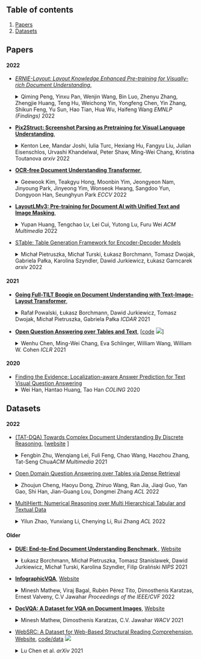 ## Table of contents

1. [Papers](#papers)
1. [Datasets](#datasets)



## Papers 

#### 2022

* *[ERNIE-Layout: Layout Knowledge Enhanced Pre-training for Visually-rich Document Understanding](https://arxiv.org/abs/2210.06155)*, 
  <details>
  <summary> Qiming Peng, Yinxu Pan, Wenjin Wang, Bin Luo, Zhenyu Zhang, Zhengjie Huang, Teng Hu, Weichong Yin, Yongfeng Chen, Yin Zhang, Shikun Feng, Yu Sun, Hao Tian, Hua Wu, Haifeng Wang <em>EMNLP (Findings)</em> 2022 </summary>
    Recent years have witnessed the rise and success of pre-training techniques in visually-rich document understanding. However, most existing methods lack the systematic mining and utilization of layout-centered knowledge, leading to sub-optimal performances. In this paper, we propose ERNIE-Layout, a novel document pre-training solution with layout knowledge enhancement in the whole workflow, to learn better representations that combine the features from text, layout, and image. Specifically, we first rearrange input sequences in the serialization stage, and then present a correlative pre-training task, reading order prediction, to learn the proper reading order of documents. To improve the layout awareness of the model, we integrate a spatial-aware disentangled attention into the multi-modal transformer and a replaced regions prediction task into the pre-training phase. Experimental results show that ERNIE-Layout achieves superior performance on various downstream tasks, setting new state-of-the-art on key information extraction, document image classification, and document question answering datasets.   
  </details>
  
* **[Pix2Struct: Screenshot Parsing as Pretraining for Visual Language Understanding](https://arxiv.org/abs/2210.03347)**, 
  <details>
  <summary> Kenton Lee, Mandar Joshi, Iulia Turc, Hexiang Hu, Fangyu Liu, Julian Eisenschlos, Urvashi Khandelwal, Peter Shaw, Ming-Wei Chang, Kristina Toutanova <em>arxiv</em> 2022 </summary>
    Visually-situated language is ubiquitous -- sources range from textbooks with diagrams to web pages with images and tables, to mobile apps with buttons and forms. Perhaps due to this diversity, previous work has typically relied on domain-specific recipes with limited sharing of the underlying data, model architectures, and objectives. We present Pix2Struct, a pretrained image-to-text model for purely visual language understanding, which can be finetuned on tasks containing visually-situated language. Pix2Struct is pretrained by learning to parse masked screenshots of web pages into simplified HTML. The web, with its richness of visual elements cleanly reflected in the HTML structure, provides a large source of pretraining data well suited to the diversity of downstream tasks. Intuitively, this objective subsumes common pretraining signals such as OCR, language modeling, image captioning. In addition to the novel pretraining strategy, we introduce a variable-resolution input representation and a more flexible integration of language and vision inputs, where language prompts such as questions are rendered directly on top of the input image. For the first time, we show that a single pretrained model can achieve state-of-the-art results in six out of nine tasks across four domains: documents, illustrations, user interfaces, and natural images.  
  </details>

* **[OCR-free Document Understanding Transformer](https://arxiv.org/abs/2111.15664)**, 
  <details>
  <summary> Geewook Kim, Teakgyu Hong, Moonbin Yim, Jeongyeon Nam, Jinyoung Park, Jinyeong Yim, Wonseok Hwang, Sangdoo Yun, Dongyoon Han, Seunghyun Park <em>ECCV</em> 2022 </summary>
    Understanding document images (e.g., invoices) is a core but challenging task since it requires complex functions such as reading text and a holistic understanding of the document. Current Visual Document Understanding (VDU) methods outsource the task of reading text to off-the-shelf Optical Character Recognition (OCR) engines and focus on the understanding task with the OCR outputs. Although such OCR-based approaches have shown promising performance, they suffer from 1) high computational costs for using OCR; 2) inflexibility of OCR models on languages or types of document; 3) OCR error propagation to the subsequent process. To address these issues, in this paper, we introduce a novel OCR-free VDU model named Donut, which stands for Document understanding transformer. As the first step in OCR-free VDU research, we propose a simple architecture (i.e., Transformer) with a pre-training objective (i.e., cross-entropy loss). Donut is conceptually simple yet effective. Through extensive experiments and analyses, we show a simple OCR-free VDU model, Donut, achieves state-of-the-art performances on various VDU tasks in terms of both speed and accuracy. In addition, we offer a synthetic data generator that helps the model pre-training to be flexible in various languages and domains.  
  </details>

* **[LayoutLMv3: Pre-training for Document AI with Unified Text and Image Masking](https://arxiv.org/abs/2204.08387)**, 
  <details>
  <summary> Yupan Huang, Tengchao Lv, Lei Cui, Yutong Lu, Furu Wei <em>ACM Multimedia</em> 2022 </summary>
    Self-supervised pre-training techniques have achieved remarkable progress in Document AI. Most multimodal pre-trained models use a masked language modeling objective to learn bidirectional representations on the text modality, but they differ in pre-training objectives for the image modality. This discrepancy adds difficulty to multimodal representation learning. In this paper, we propose \textbf{LayoutLMv3} to pre-train multimodal Transformers for Document AI with unified text and image masking. Additionally, LayoutLMv3 is pre-trained with a word-patch alignment objective to learn cross-modal alignment by predicting whether the corresponding image patch of a text word is masked. The simple unified architecture and training objectives make LayoutLMv3 a general-purpose pre-trained model for both text-centric and image-centric Document AI tasks. Experimental results show that LayoutLMv3 achieves state-of-the-art performance not only in text-centric tasks, including form understanding, receipt understanding, and document visual question answering, but also in image-centric tasks such as document image classification and document layout analysis. 
  </details>

* [STable: Table Generation Framework for Encoder-Decoder Models](https://arxiv.org/abs/2206.04045)
  <details>
  <summary> Michał Pietruszka, Michał Turski, Łukasz Borchmann, Tomasz Dwojak, Gabriela Pałka, Karolina Szyndler, Dawid Jurkiewicz, Łukasz Garncarek <em>arxiv</em> 2022 </summary>
     The output structure of database-like tables, consisting of values structured in horizontal rows and vertical columns identifiable by name, can cover a wide range of NLP tasks. Following this constatation, we propose a framework for text-to-table neural models applicable to problems such as extraction of line items, joint entity and relation extraction, or knowledge base population. The permutation-based decoder of our proposal is a generalized sequential method that comprehends information from all cells in the table. The training maximizes the expected log-likelihood for a table's content across all random permutations of the factorization order. During the content inference, we exploit the model's ability to generate cells in any order by searching over possible orderings to maximize the model's confidence and avoid substantial error accumulation, which other sequential models are prone to. Experiments demonstrate a high practical value of the framework, which establishes state-of-the-art results on several challenging datasets, outperforming previous solutions by up to 15%. 
  </details>

#### 2021

* **[Going Full-TILT Boogie on Document Understanding with Text-Image-Layout Transformer](https://arxiv.org/abs/2102.09550)**, 
  <details>
  <summary> Rafał Powalski, Łukasz Borchmann, Dawid Jurkiewicz, Tomasz Dwojak, Michał Pietruszka, Gabriela Pałka <em>ICDAR</em> 2021 </summary>
    We address the challenging problem of Natural Language Comprehension beyond plain-text documents by introducing the TILT neural network architecture which simultaneously learns layout information, visual features, and textual semantics. Contrary to previous approaches, we rely on a decoder capable of unifying a variety of problems involving natural language. The layout is represented as an attention bias and complemented with contextualized visual information, while the core of our model is a pretrained encoder-decoder Transformer. Our novel approach achieves state-of-the-art results in extracting information from documents and answering questions which demand layout understanding (DocVQA, CORD, WikiOps, SROIE). At the same time, we simplify the process by employing an end-to-end model.
  </details>

* **[Open Question Answering over Tables and Text](https://arxiv.org/abs/2010.10439)**, \[[code](https://github.com/wenhuchen/OTT-QA) ![](https://img.shields.io/github/stars/wenhuchen/OTT-QA.svg?style=social)\] 
  <details>
  <summary> Wenhu Chen, Ming-Wei Chang, Eva Schlinger, William Wang, William W. Cohen <em>ICLR</em> 2021 </summary>
    In open question answering (QA), the answer to a question is produced by retrieving and then analyzing documents that might contain answers to the question. Most open QA systems have considered only retrieving information from unstructured text. Here we consider for the first time open QA over both tabular and textual data and present a new large-scale dataset Open Table-and-Text Question Answering (OTT-QA) to evaluate performance on this task. Most questions in OTT-QA require multi-hop inference across tabular data and unstructured text, and the evidence required to answer a question can be distributed in different ways over these two types of input, making evidence retrieval challenging -- our baseline model using an iterative retriever and BERT-based reader achieves an exact match score less than 10%. We then propose two novel techniques to address the challenge of retrieving and aggregating evidence for OTT-QA. The first technique is to use "early fusion" to group multiple highly relevant tabular and textual units into a fused block, which provides more context for the retriever to search for. The second technique is to use a cross-block reader to model the cross-dependency between multiple retrieved evidence with global-local sparse attention. Combining these two techniques improves the score significantly, to above 27%. 
  </details>

#### 2020

* [Finding the Evidence: Localization-aware Answer Prediction for Text Visual Question Answering](https://arxiv.org/abs/2010.02582)
  <details>
  <summary> Wei Han, Hantao Huang, Tao Han <em>COLING</em> 2020 </summary>
    Image text carries essential information to understand the scene and perform reasoning. Text-based visual question answering (text VQA) task focuses on visual questions that require reading text in images. Existing text VQA systems generate an answer by selecting from optical character recognition (OCR) texts or a fixed vocabulary. Positional information of text is underused and there is a lack of evidence for the generated answer. As such, this paper proposes a localization-aware answer prediction network (LaAP-Net) to address this challenge. Our LaAP-Net not only generates the answer to the question but also predicts a bounding box as evidence of the generated answer. Moreover, a context-enriched OCR representation (COR) for multimodal fusion is proposed to facilitate the localization task. Our proposed LaAP-Net outperforms existing approaches on three benchmark datasets for the text VQA task by a noticeable margin. 
  </details>

## Datasets 

#### 2022

* [(TAT-DQA) Towards Complex Document Understanding By Discrete Reasoning](https://arxiv.org/abs/2207.11871), \[[website](https://nextplusplus.github.io/TAT-DQA/) ]
  <details>
  <summary> Fengbin Zhu, Wenqiang Lei, Fuli Feng, Chao Wang, Haozhou Zhang, Tat-Seng Chua<em>ACM Multimedia</em> 2021 </summary>
    Document Visual Question Answering (VQA) aims to understand visually-rich documents to answer questions in natural language, which is an emerging research topic for both Natural Language Processing and Computer Vision. In this work, we introduce a new Document VQA dataset, named TAT-DQA, which consists of 3,067 document pages comprising semi-structured table(s) and unstructured text as well as 16,558 question-answer pairs by extending the TAT-QA dataset. These documents are sampled from real-world financial reports and contain lots of numbers, which means discrete reasoning capability is demanded to answer questions on this dataset. Based on TAT-DQA, we further develop a novel model named MHST that takes into account the information in multi-modalities, including text, layout and visual image, to intelligently address different types of questions with corresponding strategies, i.e., extraction or reasoning. Extensive experiments show that the MHST model significantly outperforms the baseline methods, demonstrating its effectiveness. However, the performance still lags far behind that of expert humans. We expect that our new TAT-DQA dataset would facilitate the research on deep understanding of visually-rich documents combining vision and language, especially for scenarios that require discrete reasoning. Also, we hope the proposed model would inspire researchers to design more advanced Document VQA models in future. 
  </details>

* [Open Domain Question Answering over Tables via Dense Retrieval](https://arxiv.org/abs/2108.06712)
  <details>
  <summary>Zhoujun Cheng, Haoyu Dong, Zhiruo Wang, Ran Jia, Jiaqi Guo, Yan Gao, Shi Han, Jian-Guang Lou, Dongmei Zhang <em>ACL</em> 2022 </summary>
    Tables are often created with hierarchies, but existing works on table reasoning mainly focus on flat tables and neglect hierarchical tables. Hierarchical tables challenge existing methods by hierarchical indexing, as well as implicit relationships of calculation and semantics. This work presents HiTab, a free and open dataset to study question answering (QA) and natural language generation (NLG) over hierarchical tables. HiTab is a cross-domain dataset constructed from a wealth of statistical reports (analyses) and Wikipedia pages, and has unique characteristics: (1) nearly all tables are hierarchical, and (2) both target sentences for NLG and questions for QA are revised from original, meaningful, and diverse descriptive sentences authored by analysts and professions of reports. (3) to reveal complex numerical reasoning in statistical analyses, we provide fine-grained annotations of entity and quantity alignment. HiTab provides 10,686 QA pairs and descriptive sentences with well-annotated quantity and entity alignment on 3,597 tables with broad coverage of table hierarchies and numerical reasoning types. Targeting hierarchical structure, we devise a novel hierarchy-aware logical form for symbolic reasoning over tables, which shows high effectiveness. Targeting complex numerical reasoning, we propose partially supervised training given annotations of entity and quantity alignment, which helps models to largely reduce spurious predictions in the QA task. In the NLG task, we find that entity and quantity alignment also helps NLG models to generate better results in a conditional generation setting. Experiment results of state-of-the-art baselines suggest that this dataset presents a strong challenge and a valuable benchmark for future research. 
  </details>

* [MultiHiertt: Numerical Reasoning over Multi Hierarchical Tabular and Textual Data](https://aclanthology.org/2022.acl-long.454/)
  <details>
  <summary>Yilun Zhao, Yunxiang Li, Chenying Li, Rui Zhang <em>ACL</em> 2022 </summary>
    Numerical reasoning over hybrid data containing both textual and tabular content (e.g., financial reports) has recently attracted much attention in the NLP community. However, existing question answering (QA) benchmarks over hybrid data only include a single flat table in each document and thus lack examples of multi-step numerical reasoning across multiple hierarchical tables. To facilitate data analytical progress, we construct a new large-scale benchmark, MultiHiertt, with QA pairs over Multi Hierarchical Tabular and Textual data. MultiHiertt is built from a wealth of financial reports and has the following unique characteristics: 1) each document contain multiple tables and longer unstructured texts; 2) most of tables contained are hierarchical; 3) the reasoning process required for each question is more complex and challenging than existing benchmarks; and 4) fine-grained annotations of reasoning processes and supporting facts are provided to reveal complex numerical reasoning. We further introduce a novel QA model termed MT2Net, which first applies facts retrieving to extract relevant supporting facts from both tables and text and then uses a reasoning module to perform symbolic reasoning over retrieved facts. We conduct comprehensive experiments on various baselines. The experimental results show that MultiHiertt presents a strong challenge for existing baselines whose results lag far behind the performance of human experts. The dataset and code are publicly available at https://github.com/psunlpgroup/MultiHiertt. 
  </details>

#### Older

* **[DUE: End-to-End Document Understanding Benchmark ](https://openreview.net/forum?id=rNs2FvJGDK)**, [Website](https://duebenchmark.com/)
  <details>
  <summary> Łukasz Borchmann, Michał Pietruszka, Tomasz Stanislawek, Dawid Jurkiewicz, Michał Turski, Karolina Szyndler, Filip Graliński <em>NIPS</em> 2021</summary>
     Understanding documents with rich layouts plays a vital role in digitization and hyper-automation but remains a challenging topic in the NLP research community. Additionally, the lack of a commonly accepted benchmark made it difficult to quantify progress in the domain. To empower research in this field, we introduce the Document Understanding Evaluation (DUE) benchmark consisting of both available and reformulated datasets to measure the end-to-end capabilities of systems in real-world scenarios. The benchmark includes Visual Question Answering, Key Information Extraction, and Machine Reading Comprehension tasks over various document domains and layouts featuring tables, graphs, lists, and infographics. In addition, the current study reports systematic baselines and analyzes challenges in currently available datasets using recent advances in layout-aware language modeling. 
  </details>

* **[InfographicVQA](https://arxiv.org/abs/2104.12756)**, [Website](https://www.docvqa.org/)
  <details>
  <summary> Minesh Mathew, Viraj Bagal, Rubèn Pérez Tito, Dimosthenis Karatzas, Ernest Valveny, C.V Jawahar <em>Proceedings of the IEEE/CVF</em> 2022</summary>
    Infographics communicate information using a combination of textual, graphical and visual elements. This work explores the automatic understanding of infographic images by using a Visual Question Answering technique. To this end, we present InfographicVQA, a new dataset comprising a diverse collection of infographics and question-answer annotations. The questions require methods that jointly reason over the document layout, textual content, graphical elements, and data visualizations. We curate the dataset with an emphasis on questions that require elementary reasoning and basic arithmetic skills. For VQA on the dataset, we evaluate two Transformer-based strong baselines. Both the baselines yield unsatisfactory results compared to near perfect human performance on the dataset. The results suggest that VQA on infographics--images that are designed to communicate information quickly and clearly to human brain--is ideal for benchmarking machine understanding of complex document images. 
  </details>

* **[DocVQA: A Dataset for VQA on Document Images](https://arxiv.org/pdf/2007.00398.pdf)**, [Website](http://docvqa.org/)
  <details>
  <summary> Minesh Mathew, Dimosthenis Karatzas, C.V. Jawahar <em>WACV</em> 2021</summary>
    We present a new dataset for Visual Question Answering (VQA) on document images called DocVQA. The dataset consists of 50,000 questions defined on 12,000+ document images. Detailed analysis of the dataset in comparison with similar datasets for VQA and reading comprehension is presented. We report several baseline results by adopting existing VQA and reading comprehension models. Although the existing models perform reasonably well on certain types of questions, there is large performance gap compared to human performance (94.36% accuracy). The models need to improve specifically on questions where understanding structure of the document is crucial. The dataset, code and leaderboard are available at this http URL
  </details>

* [WebSRC: A Dataset for Web-Based Structural Reading Comprehension](https://arxiv.org/pdf/2101.09465.pdf), [Website](https://speechlab-sjtu.github.io/WebSRC/), [code/data](https://github.com/speechlab-sjtu/WebSRC) ![](https://img.shields.io/github/stars/speechlab-sjtu/WebSRC.svg?style=social)
  <details>
  <summary> Lu Chen et al. <em>arXiv</em> 2021</summary>
    Web search is an essential way for human to obtain information, but it's still a great challenge for machines to understand the contents of web pages. In this paper, we introduce the task of web-based structural reading comprehension. Given a web page and a question about it, the task is to find an answer from the web page. This task requires a system not only to understand the semantics of texts but also the structure of the web page. Moreover, we proposed WebSRC, a novel Web-based Structural Reading Comprehension dataset. WebSRC consists of 0.44M question-answer pairs, which are collected from 6.5K web pages with corresponding HTML source code, screenshots, and metadata. Each question in WebSRC requires a certain structural understanding of a web page to answer, and the answer is either a text span on the web page or yes/no. We evaluate various strong baselines on our dataset to show the difficulty of our task. We also investigate the usefulness of structural information and visual features. Our dataset and task are publicly available at this https URL. 
  </details>
